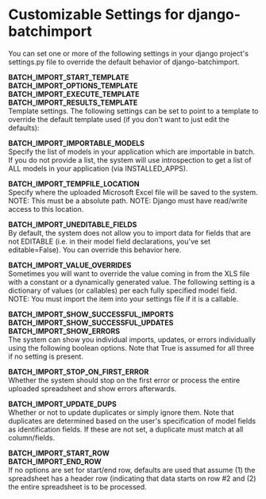 # Customizable Settings for django-batchimport #
You can set one or more of the following settings in your django project's settings.py file to override the default behavior of django-batchimport.

**BATCH\_IMPORT\_START\_TEMPLATE**<br />
**BATCH\_IMPORT\_OPTIONS\_TEMPLATE**<br />
**BATCH\_IMPORT\_EXECUTE\_TEMPLATE**<br />
**BATCH\_IMPORT\_RESULTS\_TEMPLATE**<br />
Template settings. The following settings can be set to point to a template to override the default template used (if you don't want to just edit the defaults):

**BATCH\_IMPORT\_IMPORTABLE\_MODELS**<br />
Specify the list of models in your application which are importable in batch. If you do not provide a list, the system will use introspection to get a list of ALL models in your application (via INSTALLED\_APPS).

**BATCH\_IMPORT\_TEMPFILE\_LOCATION**<br />
Specify where the uploaded Microsoft Excel file will be saved to the system.
NOTE: This must be a absolute path.
NOTE: Django must have read/write access to this location.

**BATCH\_IMPORT\_UNEDITABLE\_FIELDS**<br />
By default, the system does not allow you to import data for fields that are not EDITABLE (i.e. in their model field declarations, you've set editable=False). You can override this behavior here.

**BATCH\_IMPORT\_VALUE\_OVERRIDES**<br />
Sometimes you will want to override the value coming in from the XLS file with a constant or a dynamically generated value. The following setting is a dictionary of values (or callables) per each fully specified model field.
NOTE: You must import the item into your settings file if it is a callable.

**BATCH\_IMPORT\_SHOW\_SUCCESSFUL\_IMPORTS**<br />
**BATCH\_IMPORT\_SHOW\_SUCCESSFUL\_UPDATES**<br />
**BATCH\_IMPORT\_SHOW\_ERRORS**<br />
The system can show you individual imports, updates, or errors individually using the following boolean options.
Note that True is assumed for all three if no setting is present.

**BATCH\_IMPORT\_STOP\_ON\_FIRST\_ERROR**<br />
Whether the system should stop on the first error or process the entire uploaded spreadsheet and show errors afterwards.

**BATCH\_IMPORT\_UPDATE\_DUPS**<br />
Whether or not to update duplicates or simply ignore them. Note that duplicates are determined based on the user's specification of model fields as identification fields. If these are not set, a duplicate must match at all column/fields.

**BATCH\_IMPORT\_START\_ROW**<br />
**BATCH\_IMPORT\_END\_ROW**<br />
If no options are set for start/end row, defaults are used that assume (1) the spreadsheet has a header row (indicating that data starts on row #2 and (2) the entire spreadsheet is to be processed.